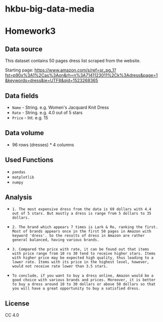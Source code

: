 # hkbu-big-data-media
# Homework3

## Data source

This dataset contains 50 pages dress list scraped from the website.

Starting page: https://www.amazon.com/s/ref=sr_pg_1?fst=p90x%3A1%2Cas%3Aon&rh=n%3A7141123011%2Ck%3Adress&page=1&keywords=dress&ie=UTF8&qid=1523268365

## Data fields

* `Name` - String. e.g. Women's Jacquard Knit Dress
* `Rate` - String. e.g. 4.0 out of 5 stars
* `Price` - Int. e.g. 15

## Data volume

* 96 rows (dresses) * 4 columns

## Used Functions

* `pandas` 
* `matplotlib` 
* `numpy`

## Analysis
* `1. The most expensive dress from the data is 69 dollars with 4.4 out of 5 stars. But mostly a dress is range from 5 dollars to 35 dollars.`

* `2. The brand which appears 7 times is Lark & Ro, ranking the first. Most of brands appears once in the first 50 pages in Amazon with keyword 'dress'. So the results of dress in Amazon are rather general balanced, having various brands.`

* `3. Compared the price with rate, it can be found out that items with price range from 10 ro 30 tend to receive higher stars. Items with higher price may be expected high quality, thus leading to a lower rate. Items with its price in the highest level, however, would not receive rate lower than 3.5 stars. `

* `To conclude, if you want to buy a dress online, Amazon would be a good choice with various brands and prices. Moreover, it is better to buy a dress around 10 to 30 dollars or above 50 dollars so that you will have a great opportunity to buy a satisfied dress.`


## License

CC 4.0
